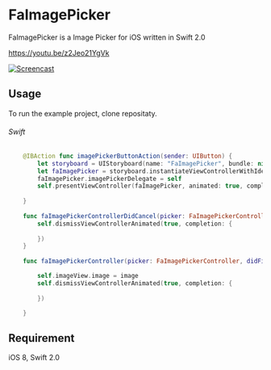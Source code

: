 # FaImagePicker

FaImagePicker is a Image Picker for iOS written in Swift 2.0

https://youtu.be/z2Jeo21YgVk

[![Screencast](http://img.youtube.com/vi/z2Jeo21YgVk/0.jpg)](https://youtu.be/z2Jeo21YgVk)



## Usage 

To run the example project, clone repositaty.

###### Swift
```swift
    @IBAction func imagePickerButtonAction(sender: UIButton) {
        let storyboard = UIStoryboard(name: "FaImagePicker", bundle: nil)
        let faImagePicker = storyboard.instantiateViewControllerWithIdentifier("FaImagePicker") as! FaImagePickerController!
        faImagePicker.imagePickerDelegate = self
        self.presentViewController(faImagePicker, animated: true, completion: {})
        
    }
    
    func faImagePickerControllerDidCancel(picker: FaImagePickerController) {
        self.dismissViewControllerAnimated(true, completion: {
        
        })
    }
    
    func faImagePickerController(picker: FaImagePickerController, didFinishPickingImage image:UIImage?) {

        self.imageView.image = image
        self.dismissViewControllerAnimated(true, completion: {
            
        })

    }

```

## Requirement
iOS 8, Swift 2.0





